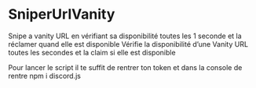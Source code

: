 # SniperUrlVanity

Snipe a vanity URL en vérifiant sa disponibilité toutes les 1 seconde et la réclamer quand elle est disponible Vérifie la disponibilité d’une Vanity URL toutes les secondes et la claim si elle est disponible

Pour lancer le script il te suffit de rentrer ton token
et dans la console de rentre npm i discord.js

